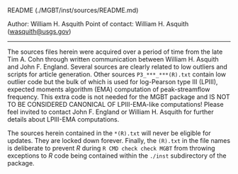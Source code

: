 README (./MGBT/inst/sources/README.md)

Author:           William H. Asquith
Point of contact: William H. Asquith (wasquith@usgs.gov)

------------------------------------------------------------------------------------------

The sources files herein were acquired over a period of time from the late Tim A. Cohn
through written communication between William H. Asquith and John F. England. Several
sources are clearly related to low outliers and scripts for article generation.
Other sources `P3_***_***(R).txt` contain low outlier code but the bulk of which
is used for log-Pearson type III (LPIII), expected moments algorithm (EMA) computation
of peak-streamflow frequency. This extra code is not needed for the MGBT package
and IS NOT TO BE CONSIDERED CANONICAL OF LPIII-EMA-like computations! Please
feel invited to contact John F. England or William H. Asquith for further details about
LPIII-EMA computations.

The sources herein contained in the `*(R).txt` will never be eligible for updates.
They are locked down forever. Finally, the `(R).txt` in the file names is deliberate to
prevent _R_ during `R CMD check check MGBT` from throwing exceptions to _R_ code being
contained within the `./inst` subdirectory of the package.
